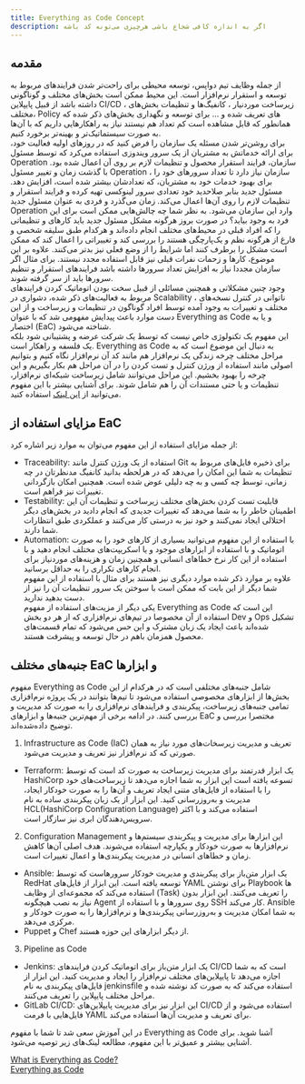 ```yaml
---
title: Everything as Code Concept
description: اگر به اندازه کافی شجاع باشی هرچیزی می‌تونه کد باشه
---
```


## مقدمه
از جمله وظایف تیم دواپس، توسعه محیطی برای راحت‌تر شدن فرایندهای مربوط به توسعه و استقرار نرم‌افزار است. این محیط ممکن است بخش‌های مختلف و گوناگونی داشته باشد از قبیل پایپلاین
CI/CD ، 
زیرساخت‌ موردنیار ، کانفیگ‌ها و تنظیمات بخش‌های مختلف، 
Policy
های تعریف شده و ...
برای توسعه و نگهداری بخش‌های ذکر شده که همانطور که قابل مشاهده است کم تعداد هم نیستند نیاز به راهکارهایی داریم که با آن‌ها به صورت سیستماتیک‌تر و بهینه‌تر برخورد کنیم.  
برای روشن‌تر شدن مسئله یک سازمان را فرض کنید که در روزهای اولیه فعالیت خود، برای ارائه خدماتش به مشتریان از یک سرور ویندوزی استفاده می‌کرد که توسط مسئول 
Operation
سازمان، فرایند استقرار محصول و تنظیمات لازم بر روی آن اعمال شده بود. با گذشت زمان و تغییر مسئول
Operation ، 
سازمان نیاز دارد تا تعداد سرورهای خود را برای بهبود خدمات خود به مشتریان، که تعدادشان بیشتر شده است، افزایش دهد. مسئول جدید بنابر صلاحدید خود تعدادی سرور لینوکسی تهیه کرده و فرایند استقرار و تنظیمات لازم را روی آن‌ها اعمال می‌کند. زمان می‌گذرد و فردی به عنوان مسئول جدید
Operation
وارد این سازمان می‌شود. به نظر شما چه چالش‌هایی ممکن است برای این فرد به وجود بیاید؟  در صورت بروز هرگونه مشکل مسئول جدید باید کارهای و تنظیماتی را که افراد قبلی در محیط‌های مختلف انجام داده‌اند و هرکدام طبق سلیقه شخصی و فارغ از هرگونه نظم و یک‌پارچگی هستند را بررسی کند و تغییراتی را اعمال کند که ممکن است مشکل را برطرف کنند اما شرایط را از وضع فعلی نیز بدتر می‌کنند. علاوه بر این موضوع،  کارها و زحمات نفرات قبلی نیز قابل استفاده مجدد نیستند. برای مثال اگر سازمان مجددا نیاز به افزایش تعداد سرورها داشته باشد فرایندهای استقرار و تنظیم سرورها باید از سر گرفته شوند.  
وجود چنین مشکلاتی و همچنین مسائلی از قبیل سخت بودن اتوماتیک کردن فرایندهای مربوط به فعالیت‌های ذکر شده، دشواری در 
Scalability ، 
ناتوانی در کنترل نسخه‌های مختلف و تغییرات به وجود آمده توسط افراد گوناگون در تنظیمات و زیرساخت و از این دست موارد باعث پیدایش مفهومی شد که با عنوان
Everything as Code
و یا به اختصار
(EaC)
شناخته می‌شود.  
این مفهوم یک تکنولوژی خاص نیست که توسط یک شرکت عرضه و پشتیبانی شود بلکه یک فلسفه و راهکار است. 
Everything as Code
به دنبال این موضوع است که به مراحل مختلف چرخه زندگی یک نرم‌افزار هم مانند کد آن نرم‌افزار نگاه کنیم و بتوانیم اصولی مانند استفاده از ورژن کنترل و تست کردن را در آن مراحل هم بکار بگیریم و این چرخه را بهبود بخشیم. این مراحل می‌توانند شامل زیرساخت شبکه‌ای نرم‌افزار، تنظیمات و یا حتی مستندات آن را هم شامل شوند.
برای آشنایی بیشتر با این مفهوم می‌توانید از 
[این لینک](https://www.cloudbees.com/blog/what-is-everything-as-code-eac)
استفاده کنید.  
 
 ## مزایای استفاده از EaC  
 از جمله مزایای استفاده از این مفهوم می‌توان به موارد زیر اشاره کرد:  
 * Traceability: استفاده از یک ورژن کنترل مانند
 Git
 برای ذخیره فایل‌های مربوط به تنظیمات به شما این امکان را می‌دهد که در هرلحظه بدانید کانفیگ مدنظرتان در چه زمانی، توسط چه کسی و به چه دلیلی عوض شده است. همچنین امکان بازگردانی تغییرات نیز فراهم است.  
 * Testability: قابلیت تست کردن بخش‌های مختلف زیرساخت و تنظیمات آن این اطمینان خاطر را به شما می‌دهد که تغییرات جدیدی که انجام دادید در بخش‌های دیگر اختلالی ایجاد نمی‌کنند و خود نیز به درستی کار می‌کنند و عملکردی طبق انتظارات شما دارند.
 * Automation: با استفاده از این مفهوم می‌توانید بسیاری از کارهای خود را به صورت اتوماتیک و با استفاده از ابزارهای موجود و یا اسکریپت‌های مختلف انجام دهید و با استفاده از این کار نرخ خطاهای انسانی و همچنین زمان و هزینه‌های موردنیاز برای انجام کارهای تکراری را به حداقل برسانید.  
 علاوه بر موارد ذکر شده موارد دیگری نیز هستند برای مثال با استفاده از این مفهوم شما دیگر از این بابت که ممکن است با سوختن یک سرور تنظیمات آن را نیز از دست بدهید ندارید.  
 یکی دیگر از مزیت‌های استفاده از مفهوم 
 Everything as Code
 این است که استفاده از آن مخصوصا در تیم‌های نرم‌افزاری که از هر دو بخش
 Dev
 و
 Ops
 تشکیل شده‌اند باعث ایجاد یک زبان مشترک و این حس می‌شود که تمام قسمت‌های محصول همزمان باهم در حال توسعه و پیشرفت هستند.  

## جنبه‌های مختلف EaC و ابزارها
مفهوم 
Everything as Code
شامل جنبه‌های مختلفی است که در هرکدام از این بخش‌ها از ابزارهای مخصوصی استفاده می‌شود تا تیم‌ها بتوانند در یک پروژه نرم‌افزاری تمامی جنبه‌های زیرساخت، پیکربندی و فرایندهای نرم‌افزاری را به صورت کد مدیریت و بررسی کنند. در ادامه برخی از مهم‌ترین جنبه‌ها و ابزارهای
EaC
مختصرا بررسی و توضیح داده‌شده‌اند.

1. Infrastructure as Code (IaC)
تعریف و مدیریت زیرسخات‌های مورد نیاز به همان صورتی که کد نرم‌افزار نیز تعریف و مدیریت می‌شود.  
 * Terraform: یک ابزار قدرتمند برای مدیریت زیرساخت به صورت کد است که توسط
 HashiCorp
 تسوعه یافته است این ابزار به شما اجازه می‌دهد تا زیرساخت‌های خود را با استفاده از فایل‌های متنی ایجاد تعریف و آن‌ها را به صورت خودکار ایجاد، مدیریت و به‌روزرسانی کنید. این ابزار از یک زبان پیکربندی ساده به نام
 HCL(HashiCorp Configuration Language)
 استفاده می‌کند و با اکثر سرویس‌دهندگان ابری نیز سازگار است.  
2. Configuration Management
این ابزارها برای مدیریت و پیکربندی سیستم‌ها و نرم‌افزارها به صورت خودکار و یکپارچه استفاده می‌شوند. هدف اصلی آن‌ها کاهش زمان و خطاهای انسانی در مدیریت پیکربندی‌ها و اعمال تغییرات است.  
 * Ansible: یک ابزار متن‌باز برای پیکربندی و مدیریت خودکار سرورهاست که توسط
 RedHat
 توسعه یافته است. این ابزار از فایل‌های
 YAML
 برای نوشتن
 Playbook
 ها استفاده می‌کند که مجموعه‌ای از وظایف
 (Task)
 را تعریف می‌کنند. این ابزار بدون نیاز به نصب هیچگونه 
 Agent
 روی سرورها و با استفاده از
 SSH
 کار می‌کند.
 Ansible
 به شما امکان مدیریت و به‌روزرسانی پیکربندی‌ها و نرم‌افزارها را به صورت خودکار و مرکزی می‌دهد.
 * Puppet
 و
 Chef
 از دیگر ابزارهای این حوزه هستند.  
3. Pipeline as Code
 * Jenkins: یک ابزار متن‌باز برای اتوماتیک کردن فرایندهای
 CI/CD
 است که به شما اجازه می‌دهد تا پایپلاین‌های مختلف نرم‌افزار را ایجاد و مدیریت کنید. این ابزار از فایل‌های پیکربندی به نام
 jenkinsfile
 استفاده می‌کند که به صورت کد نوشته شده و مراحل مختلف پایپلاین را تعریف می‌کنند.
 * GitLab CI/CD: این ابزار نیز برای مدیریت پایپلاین‌های
 CI/CD
 استفاده می‌شود و از فایل‌هایی با فرمت
 YAML
 برای تعریف و مدیریت آن‌ها استفاده می‌کند.

 در این آموزش سعی شد تا شما با مفهوم
 Everything as Code 
 آشنا شوید. برای آشنایی بیشتر و عمیق‌تر با این مفهوم، مطالعه لینک‌های زیر توصیه می‌شود.  

 [What is Everything as Code?](https://octopus.com/blog/what-is-everything-as-code)  
 [Everything as Code](https://octopus.com/blog/what-is-everything-as-code)  
